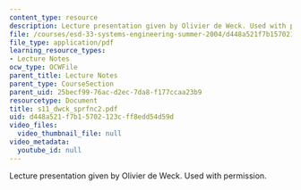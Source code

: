 ```yaml
---
content_type: resource
description: Lecture presentation given by Olivier de Weck. Used with permission.
file: /courses/esd-33-systems-engineering-summer-2004/d448a521f7b15702123cff8edd54d59d_s11_dwck_sprfnc2.pdf
file_type: application/pdf
learning_resource_types:
- Lecture Notes
ocw_type: OCWFile
parent_title: Lecture Notes
parent_type: CourseSection
parent_uid: 25becf99-76ac-d2ec-7da8-f177ccaa23b9
resourcetype: Document
title: s11_dwck_sprfnc2.pdf
uid: d448a521-f7b1-5702-123c-ff8edd54d59d
video_files:
  video_thumbnail_file: null
video_metadata:
  youtube_id: null
---
```

Lecture presentation given by Olivier de Weck. Used with permission.

